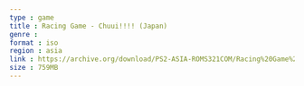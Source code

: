 ```yaml
---
type : game
title : Racing Game - Chuui!!!! (Japan)
genre : 
format : iso
region : asia
link : https://archive.org/download/PS2-ASIA-ROMS321COM/Racing%20Game%20-%20Chuui%21%21%21%21%20%28Japan%29.7z
size : 759MB
---
```

